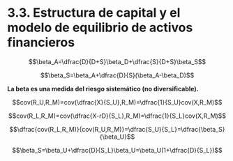 # 3.3. Estructura de capital y el modelo de equilibrio de activos financieros

$$\beta_A=\dfrac{D}{D+S}\beta_D+\dfrac{S}{D+S}\beta_S$$

$$\beta_S=\beta_A+\dfrac{D}{S}(\beta_A-\beta_D)$$

**La beta es una medida del riesgo sistemático (no diversificable).**

$$cov(R_U,R_M)=cov(\dfrac{X}{S_U},R_M)=\dfrac{1}{S_U}cov(X,R_M)$$

$$cov(R_L,R_M)=cov(\dfrac{X-rD}{S_L},R_M)=\dfrac{1}{S_L}cov(X,R_M)$$

$$\dfrac{cov(R_L,R_M)}{cov(R_U,R_M)}=\dfrac{S_U}{S_L}=\dfrac{\beta_S}{\beta_U}$$

$$\beta_S=\beta_U+\dfrac{D}{S_L}\beta_U=\beta_U(1+\dfrac{D}{S_L})$$
